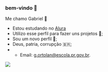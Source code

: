 ### bem-vindo 👋
Me chamo Gabriel 🗽
- Estou estudando no [Alura](https://www.alura.com.br)
- Utilizo esse perfil para fazer uns projetos 📸;
- Sou um novo perfil 🔔;
- Deus, patria, corrupção 🇧🇷;
- - Email: g.ortolan@escola.pr.gov.br.


![](https://media.tenor.com/_GAtO7co4qcAAAAM/nikolas-ferreira-faz-o-l.gif)
